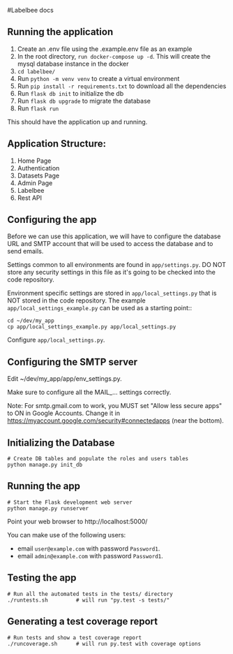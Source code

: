 #Labelbee docs


## Running the application

1. Create an .env file using the .example.env file as an example
2. In the root directory, `run docker-compose up -d`. This will create the mysql database instance in the docker 
3. `cd labelbee/`
4. Run `python -m venv venv` to create a virtual environment
5. Run `pip install -r requirements.txt` to download all the dependencies
6. Run `flask db init` to initialize the db
7. Run `flask db upgrade` to migrate the database
8. Run `flask run`

This should have the application up and running.


## Application Structure:

1. Home Page
2. Authentication
3. Datasets Page
4. Admin Page
5. Labelbee
6. Rest API


## Configuring the app

Before we can use this application, we will have to configure the database URL and SMTP account
that will be used to access the database and to send emails.

Settings common to all environments are found in `app/settings.py`. DO NOT store any security
settings in this file as it's going to be checked into the code repository.

Environment specific settings are stored in `app/local_settings.py` that is NOT stored in the code repository.
The example `app/local_settings_example.py` can be used as a starting point::

    cd ~/dev/my_app
    cp app/local_settings_example.py app/local_settings.py

Configure `app/local_settings.py`.

## Configuring the SMTP server

Edit ~/dev/my_app/app/env_settings.py.

Make sure to configure all the MAIL_... settings correctly.

Note: For smtp.gmail.com to work, you MUST set "Allow less secure apps" to ON in Google Accounts.
Change it in https://myaccount.google.com/security#connectedapps (near the bottom).

## Initializing the Database

    # Create DB tables and populate the roles and users tables
    python manage.py init_db


## Running the app

    # Start the Flask development web server
    python manage.py runserver

Point your web browser to http://localhost:5000/

You can make use of the following users:
- email `user@example.com` with password `Password1`.
- email `admin@example.com` with password `Password1`.


## Testing the app

    # Run all the automated tests in the tests/ directory
    ./runtests.sh         # will run "py.test -s tests/"


## Generating a test coverage report

    # Run tests and show a test coverage report
    ./runcoverage.sh      # will run py.test with coverage options
